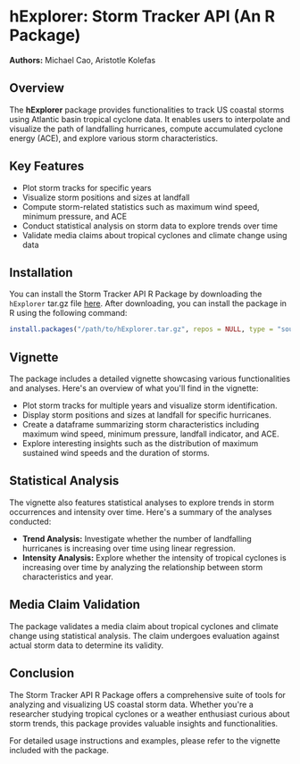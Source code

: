 # hExplorer: Storm Tracker API (An R Package)

**Authors:** Michael Cao, Aristotle Kolefas

## Overview
The **hExplorer** package provides functionalities to track US coastal storms using Atlantic basin tropical cyclone data. It enables users to interpolate and visualize the path of landfalling hurricanes, compute accumulated cyclone energy (ACE), and explore various storm characteristics.

## Key Features

- Plot storm tracks for specific years
- Visualize storm positions and sizes at landfall
- Compute storm-related statistics such as maximum wind speed, minimum pressure, and ACE
- Conduct statistical analysis on storm data to explore trends over time
- Validate media claims about tropical cyclones and climate change using data

## Installation

You can install the Storm Tracker API R Package by downloading the `hExplorer` tar.gz file [here](https://github.com/mic-cao/hExplorer/blob/main/hExplorer_0.1.0.tar.gz). After downloading, you can install the package in R using the following command:

```R
install.packages("/path/to/hExplorer.tar.gz", repos = NULL, type = "source")
```

## Vignette

The package includes a detailed vignette showcasing various functionalities and analyses. Here's an overview of what you'll find in the vignette:

- Plot storm tracks for multiple years and visualize storm identification.
- Display storm positions and sizes at landfall for specific hurricanes.
- Create a dataframe summarizing storm characteristics including maximum wind speed, minimum pressure, landfall indicator, and ACE.
- Explore interesting insights such as the distribution of maximum sustained wind speeds and the duration of storms.

## Statistical Analysis

The vignette also features statistical analyses to explore trends in storm occurrences and intensity over time. Here's a summary of the analyses conducted:

- **Trend Analysis:** Investigate whether the number of landfalling hurricanes is increasing over time using linear regression.
- **Intensity Analysis:** Explore whether the intensity of tropical cyclones is increasing over time by analyzing the relationship between storm characteristics and year.

## Media Claim Validation

The package validates a media claim about tropical cyclones and climate change using statistical analysis. The claim undergoes evaluation against actual storm data to determine its validity.

## Conclusion

The Storm Tracker API R Package offers a comprehensive suite of tools for analyzing and visualizing US coastal storm data. Whether you're a researcher studying tropical cyclones or a weather enthusiast curious about storm trends, this package provides valuable insights and functionalities.

For detailed usage instructions and examples, please refer to the vignette included with the package.
